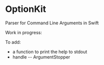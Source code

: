 # OptionKit
Parser for Command Line Arguments in Swift


Work in progress:

To add:
- a function to print the help to stdout
- handle -- ArgumentStopper 
